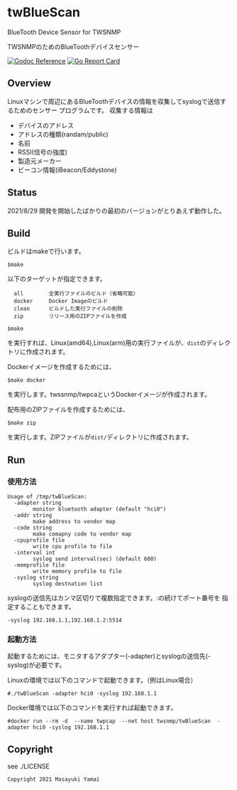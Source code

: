 # twBlueScan
BlueTooth Device Sensor for TWSNMP

TWSNMPのためのBlueToothデバイスセンサー

[![Godoc Reference](https://godoc.org/github.com/twsnmp/twBlueScan?status.svg)](http://godoc.org/github.com/twsnmp/twBlueScan)
[![Go Report Card](https://goreportcard.com/badge/twsnmp/twBlueScan)](https://goreportcard.com/report/twsnmp/twBlueScan)

## Overview

Linuxマシンで周辺にあるBlueToothデバイスの情報を収集してsyslogで送信するためのセンサー
プログラムです。
収集する情報は

- デバイスのアドレス
- アドレスの種類(randam/public)
- 名前
- RSSI(信号の強度)
- 製造元メーカー
- ビーコン情報(iBeacon/Eddystone)

## Status

2021/8/29 開発を開始したばかりの最初のバージョンがとりあえず動作した。

## Build

ビルドはmakeで行います。
```
$make
```
以下のターゲットが指定できます。
```
  all        全実行ファイルのビルド（省略可能）
  docker     Docker Imageのビルド
  clean      ビルドした実行ファイルの削除
  zip        リリース用のZIPファイルを作成
```

```
$make
```
を実行すれば、Linux(amd64),Linux(arm)用の実行ファイルが、`dist`のディレクトリに作成されます。

Dockerイメージを作成するためには、
```
$make docker
```
を実行します。twssnmp/twpcaというDockerイメージが作成されます。

配布用のZIPファイルを作成するためには、
```
$make zip
```
を実行します。ZIPファイルが`dist/`ディレクトリに作成されます。

## Run

### 使用方法

```
Usage of /tmp/twBlueScan:
  -adapter string
    	monitor bluetooth adapter (default "hci0")
  -addr string
    	make address to vendor map
  -code string
    	make comapny code to vendor map
  -cpuprofile file
    	write cpu profile to file
  -interval int
    	syslog send interval(sec) (default 600)
  -memprofile file
    	write memory profile to file
  -syslog string
    	syslog destnation list
```

syslogの送信先はカンマ区切りで複数指定できます。:の続けてポート番号を
指定することもできます。

```
-syslog 192.168.1.1,192.168.1.2:5514
```


### 起動方法

起動するためには、モニタするアダプター(-adapter)とsyslogの送信先(-syslog)が必要です。

Linuxの環境では以下のコマンドで起動できます。（例はLinux場合）

```
#./twBlueScan -adapter hci0 -syslog 192.168.1.1
```

Docker環境では以下のコマンドを実行すれば起動できます。

```
#docker run --rm -d  --name twpcap  --net host twsnmp/twBlueScan  -adapter hci0 -syslog 192.168.1.1
```

## Copyright

see ./LICENSE

```
Copyright 2021 Masayuki Yamai
```
